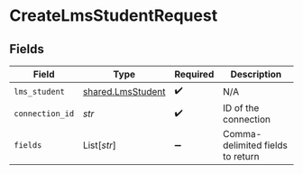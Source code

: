 # CreateLmsStudentRequest


## Fields

| Field                                                  | Type                                                   | Required                                               | Description                                            |
| ------------------------------------------------------ | ------------------------------------------------------ | ------------------------------------------------------ | ------------------------------------------------------ |
| `lms_student`                                          | [shared.LmsStudent](../../models/shared/lmsstudent.md) | :heavy_check_mark:                                     | N/A                                                    |
| `connection_id`                                        | *str*                                                  | :heavy_check_mark:                                     | ID of the connection                                   |
| `fields`                                               | List[*str*]                                            | :heavy_minus_sign:                                     | Comma-delimited fields to return                       |